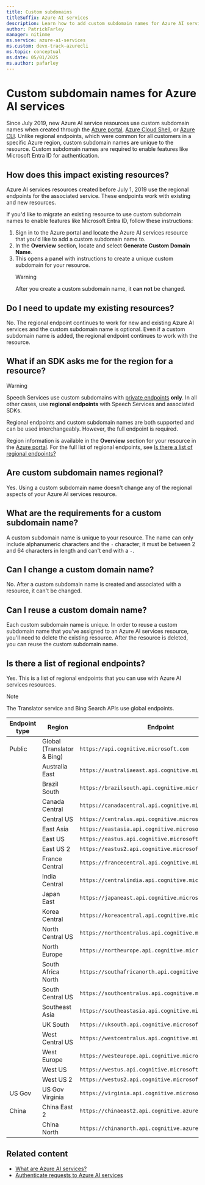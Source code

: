 ```yaml
---
title: Custom subdomains
titleSuffix: Azure AI services
description: Learn how to add custom subdomain names for Azure AI services resource by using the Azure portal, Azure Cloud Shell, or Azure CLI.
author: PatrickFarley
manager: nitinme
ms.service: azure-ai-services
ms.custom: devx-track-azurecli
ms.topic: conceptual
ms.date: 05/01/2025
ms.author: pafarley
---
```


# Custom subdomain names for Azure AI services

Since July 2019, new Azure AI service resources use custom subdomain names when created through the [Azure portal](https://portal.azure.com), [Azure Cloud Shell](https://azure.microsoft.com/features/cloud-shell/), or [Azure CLI](/cli/azure/install-azure-cli). Unlike regional endpoints, which were common for all customers in a specific Azure region, custom subdomain names are unique to the resource. Custom subdomain names are required to enable features like Microsoft Entra ID for authentication.

## How does this impact existing resources?

Azure AI services resources created before July 1, 2019 use the regional endpoints for the associated service. These endpoints work with existing and new resources.

If you'd like to migrate an existing resource to use custom subdomain names to enable features like Microsoft Entra ID, follow these instructions:

1. Sign in to the Azure portal and locate the Azure AI services resource that you'd like to add a custom subdomain name to.
2. In the **Overview** section, locate and select **Generate Custom Domain Name**.
3. This opens a panel with instructions to create a unique custom subdomain for your resource.
   > [!WARNING]
   > After you create a custom subdomain name, it **can not** be changed.

## Do I need to update my existing resources?

No. The regional endpoint continues to work for new and existing Azure AI services and the custom subdomain name is optional. Even if a custom subdomain name is added, the regional endpoint continues to work with the resource.

## What if an SDK asks me for the region for a resource?

> [!WARNING]
> Speech Services use custom subdomains with [private endpoints](Speech-Service/speech-services-private-link.md) **only**. In all other cases, use **regional endpoints** with Speech Services and associated SDKs.

Regional endpoints and custom subdomain names are both supported and can be used interchangeably. However, the full endpoint is required.

Region information is available in the **Overview** section for your resource in the [Azure portal](https://portal.azure.com). For the full list of regional endpoints, see [Is there a list of regional endpoints?](#is-there-a-list-of-regional-endpoints)

## Are custom subdomain names regional?

Yes. Using a custom subdomain name doesn't change any of the regional aspects of your Azure AI services resource.

## What are the requirements for a custom subdomain name?

A custom subdomain name is unique to your resource. The name can only include alphanumeric characters and the `-` character; it must be between 2 and 64 characters in length and can't end with a `-`.

## Can I change a custom domain name?

No. After a custom subdomain name is created and associated with a resource, it can't be changed.

## Can I reuse a custom domain name?

Each custom subdomain name is unique. In order to reuse a custom subdomain name that you've assigned to an Azure AI services resource, you'll need to delete the existing resource. After the resource is deleted, you can reuse the custom subdomain name.

## Is there a list of regional endpoints?

Yes. This is a list of regional endpoints that you can use with Azure AI services resources.

> [!NOTE]
> The Translator service and Bing Search APIs use global endpoints.

| Endpoint type | Region | Endpoint |
|---------------|--------|----------|
| Public | Global (Translator & Bing) | `https://api.cognitive.microsoft.com` |
| | Australia East | `https://australiaeast.api.cognitive.microsoft.com` |
| | Brazil South | `https://brazilsouth.api.cognitive.microsoft.com` |
| | Canada Central | `https://canadacentral.api.cognitive.microsoft.com` |
| | Central US | `https://centralus.api.cognitive.microsoft.com` |
| | East Asia | `https://eastasia.api.cognitive.microsoft.com` |
| | East US | `https://eastus.api.cognitive.microsoft.com` |
| | East US 2 | `https://eastus2.api.cognitive.microsoft.com` |
| | France Central | `https://francecentral.api.cognitive.microsoft.com` |
| | India Central | `https://centralindia.api.cognitive.microsoft.com` |
| | Japan East | `https://japaneast.api.cognitive.microsoft.com` |
| | Korea Central | `https://koreacentral.api.cognitive.microsoft.com` |
| | North Central US | `https://northcentralus.api.cognitive.microsoft.com` |
| | North Europe | `https://northeurope.api.cognitive.microsoft.com` |
| | South Africa North | `https://southafricanorth.api.cognitive.microsoft.com` |
| | South Central US | `https://southcentralus.api.cognitive.microsoft.com` |
| | Southeast Asia | `https://southeastasia.api.cognitive.microsoft.com` |
| | UK South | `https://uksouth.api.cognitive.microsoft.com` |
| | West Central US | `https://westcentralus.api.cognitive.microsoft.com` |
| | West Europe | `https://westeurope.api.cognitive.microsoft.com` |
| | West US | `https://westus.api.cognitive.microsoft.com` |
| | West US 2 | `https://westus2.api.cognitive.microsoft.com` |
| US Gov | US Gov Virginia | `https://virginia.api.cognitive.microsoft.us` |
| China | China East 2 | `https://chinaeast2.api.cognitive.azure.cn` |
| | China North | `https://chinanorth.api.cognitive.azure.cn` |

## Related content

* [What are Azure AI services?](./what-are-ai-services.md)
* [Authenticate requests to Azure AI services](authentication.md)
